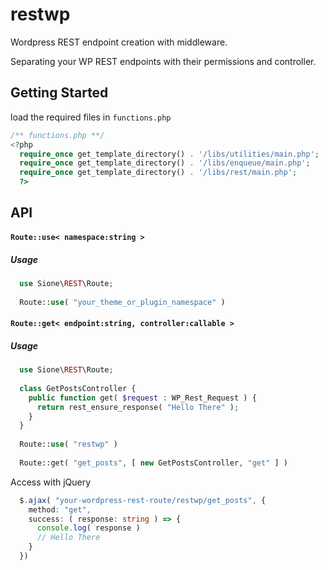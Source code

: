 # restwp
Wordpress REST endpoint creation with middleware.

<p>
Separating your WP REST endpoints with their permissions and controller.
</p>

<h2>Getting Started</h2>

load the required files in <code>functions.php</code> 

```php
/** functions.php **/
<?php
  require_once get_template_directory() . '/libs/utilities/main.php';
  require_once get_template_directory() . '/libs/enqueue/main.php';
  require_once get_template_directory() . '/libs/rest/main.php';
  ?>
```

<h2>API</h2>

<h4><code>Route::use< namespace:string ></code></h4>

<h5>Usage</h5>

```php
  use Sione\REST\Route;
  
  Route::use( "your_theme_or_plugin_namespace" )
```

<h4><code>Route::get< endpoint:string, controller:callable ></code></h4>
  
<h5>Usage</h5>

```php
  use Sione\REST\Route;
  
  class GetPostsController {    
    public function get( $request : WP_Rest_Request ) {
      return rest_ensure_response( "Hello There" );
    }
  }
  
  Route::use( "restwp" )
  
  Route::get( "get_posts", [ new GetPostsController, "get" ] )
```

Access with jQuery

```typescript
  $.ajax( "your-wordpress-rest-route/restwp/get_posts", {
    method: "get",
    success: ( response: string ) => {
      console.log( response ) 
      // Hello There
    }
  })
```


